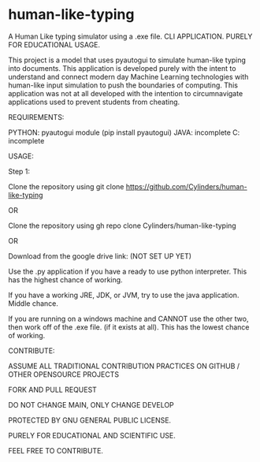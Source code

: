 # human-like-typing
A Human Like typing simulator using a .exe file. CLI APPLICATION. PURELY FOR EDUCATIONAL USAGE. 


This project is a model that uses pyautogui to simulate human-like typing into documents. This application is developed purely with the intent to understand and connect modern day Machine Learning technologies with human-like input simulation to push the boundaries of computing. This application was not at all developed with the intention to circumnavigate applications used to prevent students from cheating. 

REQUIREMENTS: 

PYTHON: pyautogui module (pip install pyautogui)
JAVA: incomplete
C: incomplete



USAGE: 

Step 1: 

Clone the repository using git clone https://github.com/Cylinders/human-like-typing 

OR 

Clone the repository using gh repo clone Cylinders/human-like-typing 

OR 

Download from the google drive link: (NOT SET UP YET) 


Use the .py application if you have a ready to use python interpreter. This has the highest chance of working. 

If you have a working JRE, JDK, or JVM, try to use the java application. Middle chance. 

If you are running on a windows machine and CANNOT use the other two, then work off of the .exe file. (if it exists at all). This has the lowest chance of working. 



CONTRIBUTE: 

ASSUME ALL TRADITIONAL CONTRIBUTION PRACTICES ON GITHUB / OTHER OPENSOURCE PROJECTS 

FORK AND PULL REQUEST 

DO NOT CHANGE MAIN, ONLY CHANGE DEVELOP


PROTECTED BY GNU GENERAL PUBLIC LICENSE. 

PURELY FOR EDUCATIONAL AND SCIENTIFIC USE. 

FEEL FREE TO CONTRIBUTE. 